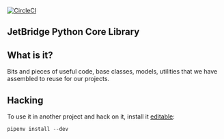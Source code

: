 [![CircleCI](https://circleci.com/gh/jetbridge/backend-core.svg?style=svg&circle-token=82f320fde8f21fa71931ce9776daaefa580be4f8)](https://circleci.com/gh/jetbridge/backend-core)

JetBridge Python Core Library
-----------------------------

## What is it?
Bits and pieces of useful code, base classes, models, utilities
that we have assembled to reuse for our projects.

## Hacking
To use it in another project and hack on it, install it [editable](https://pipenv.readthedocs.io/en/latest/basics/#editable-dependencies-e-g-e):

```
pipenv install --dev
```

